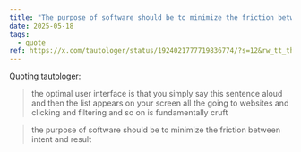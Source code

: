 ```yaml
---
title: "The purpose of software should be to minimize the friction between intent and result"
date: 2025-05-18
tags:
  - quote
ref: https://x.com/tautologer/status/1924021777719836774/?s=12&rw_tt_thread=True
---
```

Quoting [tautologer](https://x.com/tautologer/status/1924021777719836774/?s=12&rw_tt_thread=True):

> the optimal user interface is that you simply say this sentence aloud and then the list appears on your screen
> all the going to websites and clicking and filtering and so on is fundamentally cruft

> the purpose of software should be to minimize the friction between intent and result